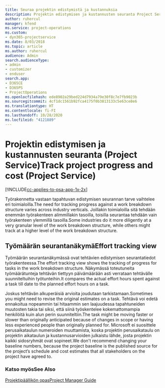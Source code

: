 ```yaml
---
title: Seuraa projektin edistymistä ja kustannuksia
description: Projektin edistymisen ja kustannusten seuranta Project Servicessä
author: ruhercul
manager: kfend
ms.service: project-operations
ms.custom:
- dyn365-projectservice
ms.date: 8/03/2018
ms.topic: article
ms.author: ruhercul
audience: Admin
search.audienceType:
- admin
- customizer
- enduser
search.app:
- D365CE
- D365PS
- ProjectOperations
ms.openlocfilehash: ede8902a29bed224d7934a79e30f8c7e7fb9023b
ms.sourcegitcommit: 4cf1dc1561b92fca4175f0b3813133c5e63ce8e6
ms.translationtype: HT
ms.contentlocale: fi-FI
ms.lasthandoff: 10/28/2020
ms.locfileid: "4121889"
---
```

# <a name="track-project-progress-and-cost-project-service"></a><span data-ttu-id="d4a0c-103">Projektin edistymisen ja kustannusten seuranta (Project Service)</span><span class="sxs-lookup"><span data-stu-id="d4a0c-103">Track project progress and cost (Project Service)</span></span>

[!INCLUDE[cc-applies-to-psa-app-1x-2x](../includes/cc-applies-to-psa-app-1x-2x.md)]

<span data-ttu-id="d4a0c-104">Työrakennetta vastaan tapahtuvan edistymisen seurannan tarve vaihtelee eri toimialoilla.</span><span class="sxs-lookup"><span data-stu-id="d4a0c-104">The need for tracking progress against a work breakdown structure varies across industry verticals.</span></span> <span data-ttu-id="d4a0c-105">Joillakin toimialoilla sitä tehdään enemmän työrakenteen alimmillakin tasoilla, toisilla seurantaa tehdään vain työrakenteen ylemmillä tasoilla.</span><span class="sxs-lookup"><span data-stu-id="d4a0c-105">Some industries do it more diligently at a very granular level of the work breakdown structure, while others might track at a higher level of the work breakdown structure.</span></span>  
  
## <a name="effort-tracking-view"></a><span data-ttu-id="d4a0c-106">Työmäärän seurantanäkymä</span><span class="sxs-lookup"><span data-stu-id="d4a0c-106">Effort tracking view</span></span>  
<span data-ttu-id="d4a0c-107">Työmäärän seurantanäkymässä ovat tehtävien edistymisen seurantatiedot työrakenteessa.</span><span class="sxs-lookup"><span data-stu-id="d4a0c-107">The effort tracking view shows the tracking of progress for tasks in the work breakdown structure.</span></span> <span data-ttu-id="d4a0c-108">Näkymässä toteutuneita työmäärätunteja tehtävän tiettyyn päivämäärään asti verrataan tehtävälle suunniteltuihin työtunteihin.</span><span class="sxs-lookup"><span data-stu-id="d4a0c-108">It compares the actual effort hours spent against a task till date to the planned effort hours on a task.</span></span>  
  
<span data-ttu-id="d4a0c-109">Joskus tehtävän alkuperäisiä arvioita joudutaan tarkistamaan.</span><span class="sxs-lookup"><span data-stu-id="d4a0c-109">Sometimes you might need to revise the original estimates on a task.</span></span> <span data-ttu-id="d4a0c-110">Tehtävä voi edetä ennakoitua nopeammin tai hitaammin sen laajuudessa tapahtuneiden muutosten takia tai siksi, että siinä työskentelee kokemattomampia henkilöitä kuin alun perin suunniteltiin.</span><span class="sxs-lookup"><span data-stu-id="d4a0c-110">The task might be moving faster or slower than originally anticipated because of changes in scope or having less experienced people than originally planned for.</span></span> <span data-ttu-id="d4a0c-111">Microsoft ei suosittele perusaikataulun numeroiden muuttamista, koska projektin perusaikataulu on projektin aikataulun ja kustannusarvioiden julkaistu lähde, josta projektin kaikki sidosryhmät ovat sopineet.</span><span class="sxs-lookup"><span data-stu-id="d4a0c-111">We don't recommend changing your baseline numbers, because the project baseline is the published source for the project’s schedule and cost estimates that all stakeholders on the project have agreed to.</span></span>  
  
### <a name="see-also"></a><span data-ttu-id="d4a0c-112">Katso myös</span><span class="sxs-lookup"><span data-stu-id="d4a0c-112">See Also</span></span>  
 [<span data-ttu-id="d4a0c-113">Projektipäällikön opas</span><span class="sxs-lookup"><span data-stu-id="d4a0c-113">Project Manager Guide</span></span>](../psa/project-manager-guide.md)
